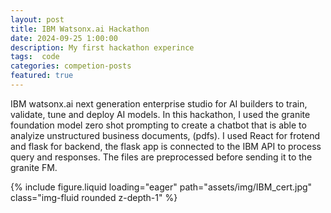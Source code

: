 ```yaml
---
layout: post
title: IBM Watsonx.ai Hackathon
date: 2024-09-25 1:00:00
description: My first hackathon experince
tags:  code
categories: competion-posts
featured: true
---
```

IBM watsonx.ai next generation enterprise studio for AI builders to train, validate, tune and deploy AI models.
In this hackathon, I used the granite foundation model zero shot prompting to create a chatbot that is able to analyize unstructured business documents, (pdfs).
I used React for frotend and flask for backend, the flask app is connected to the IBM API to process query and responses. The files are preprocessed before sending it to the granite FM.
<div class="row">
    <div class="col-sm mt-3 mt-md-0">
        {% include figure.liquid loading="eager" path="assets/img/IBM_cert.jpg" class="img-fluid rounded z-depth-1" %}
    </div>
</div>

